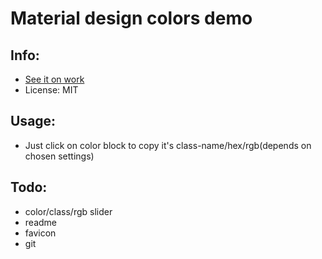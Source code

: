 # Material design colors demo

## Info:

* [See it on work](https://material-design-colors.github.io)
* License: MIT

## Usage:

* Just click on color block to copy it's class-name/hex/rgb(depends on chosen settings)

## Todo:

* color/class/rgb slider
* readme 
* favicon
* git